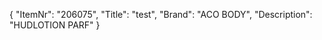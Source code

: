 {
  "ItemNr": "206075",
  "Title": "test",
  "Brand": "ACO BODY",
  "Description": "HUDLOTION PARF"
}